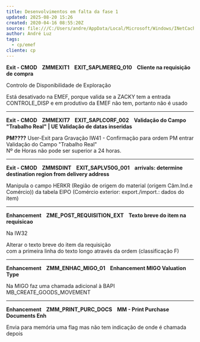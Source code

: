 ```yaml
---
title: Desenvolvimentos em falta da fase 1
updated: 2025-08-20 15:26
created: 2020-04-16 08:55:20Z
source: file:///C:/Users/andre/AppData/Local/Microsoft/Windows/INetCache/Content.MSO/5E27B048.xlsx
author: André Luz
tags:
  - cp/emef
cliente: cp
---
```


**Exit - CMOD    ZMMEXIT1    EXIT_SAPLMEREQ_010    Cliente na requisição de compra**

Controlo de Disponibilidade de Exploração

Está desativado na EMEF, porque valida se a ZACKY tem a entrada  CONTROLE_DISP e em produtivo da EMEF não tem, portanto não é usado

* * *

**Exit - CMOD    ZMMEXIT7    EXIT_SAPLCORF_002    Validação do Campo "Trabalho Real" | UE Validação de datas inseridas**

**PM????**
User-Exit para Gravação IW41 - Confirmação para ordem PM entrar
Validação do Campo "Trabalho Real"
Nº de Horas não pode ser superior a 24 horas.

* * *

**Exit - CMOD    ZMMSDINT    EXIT_SAPLV50G_001    arrivals: determine destination region from delivery address**

Manipula o campo HERKR (Região de origem do material (origem Câm.Ind.e Comércio)) da tabela EIPO (Comércio exterior: export./import.: dados do item)

* * *

**Enhancement    ZME_POST_REQUISITION_EXT    Texto breve do item na requisicao**

Na IW32

Alterar o texto breve do item da requisição com a primeira linha do texto longo através da ordem (classificação F)

* * *

**Enhancement    ZMM_ENHAC_MIGO_01    Enhancement MIGO Valuation Type**

Na MIGO faz uma chamada adicional à BAPI  MB_CREATE_GOODS_MOVEMENT

* * *

**Enhancement    ZMM_PRINT_PURC_DOCS    MM - Print Purchase Documents Enh**

Envia para memória uma flag mas não tem indicação de onde é chamada depois
